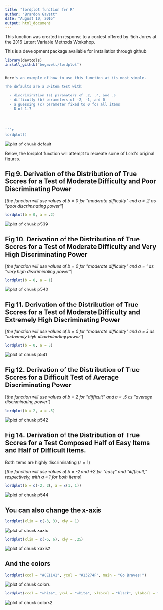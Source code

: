 ```yaml
---
title: "lordplot function for R"
author: "Brandon Gavett"
date: "August 10, 2016"
output: html_document
---
```


This function was created in response to a contest offered by Rich Jones at the 2016 Latent Variable Methods Workshop.

This is a development package available for installation through github.

```r
library(devtools)
install_github("begavett/lordplot")


Here's an example of how to use this function at its most simple.

The defaults are a 3-item test with:

  - discrimination (a) parameters of .2, .4, and .6
  - difficulty (b) parameters of -2, -1, and 0
  - a guessing (c) parameter fixed to 0 for all items
  - D of 1.7




```r
lordplot()
```

![plot of chunk default](figure/default-1.png)

Below, the lordplot function will attempt to recreate some of Lord's original figures. 

## Fig 9. Derivation of the Distribution of True Scores for a Test of Moderate Difficulty and Poor Discriminating Power

[*the function will use values of b = 0 for "moderate difficulty" and a = .2 as "poor discriminating power"*]


```r
lordplot(b = 0, a = .2)
```

![plot of chunk p539](figure/p539-1.png)

## Fig 10. Derivation of the Distribution of True Scores for a Test of Moderate Difficulty and Very High Discriminating Power

[*the function will use values of b = 0 for "moderate difficulty" and a = 1 as "very high discriminating power"*]


```r
lordplot(b = 0, a = 1)
```

![plot of chunk p540](figure/p540-1.png)

## Fig 11. Derivation of the Distribution of True Scores for a Test of Moderate Difficulty and Extremely High Discriminating Power

[*the function will use values of b = 0 for "moderate difficulty" and a = 5 as "extremely high discriminating power"*]


```r
lordplot(b = 0, a = 5)
```

![plot of chunk p541](figure/p541-1.png)

## Fig 12. Derivation of the Distribution of True Scores for a Difficult Test of Average Discriminating Power

[*the function will use values of b = 2 for "difficult" and a = .5 as "average discriminating power"*]


```r
lordplot(b = 2, a = .5)
```

![plot of chunk p542](figure/p542-1.png)

## Fig 14. Derivation of the Distribution of True Scores for a Test Composed Half of Easy Items and Half of Difficult Items.

Both items are highly discriminating (a = 1)

[*the function will use values of b = -2 and +2 for "easy" and "difficult," respectively, with a = 1 for both items*]


```r
lordplot(b = c(-2, 2), a = c(1, 1))
```

![plot of chunk p544](figure/p544-1.png)

## You can also change the x-axis


```r
lordplot(xlim = c(-3, 3), xby = 1)
```

![plot of chunk xaxis](figure/xaxis-1.png)


```r
lordplot(xlim = c(-6, 6), xby = .25)
```

![plot of chunk xaxis2](figure/xaxis2-1.png)

## And the colors


```r
lordplot(xcol = "#CE1141", ycol = "#13274F", main = "Go Braves!")
```

![plot of chunk colors](figure/colors-1.png)


```r
lordplot(xcol = "white", ycol = "white", xlabcol = "black", ylabcol = "black")
```

![plot of chunk colors2](figure/colors2-1.png)
